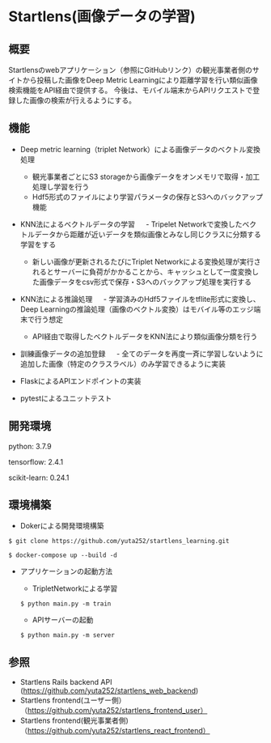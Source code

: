 # Startlens(画像データの学習)


## 概要

Startlensのwebアプリケーション（参照にGitHubリンク）の観光事業者側のサイトから投稿した画像をDeep Metric Learningにより距離学習を行い類似画像検索機能をAPI経由で提供する。
今後は、モバイル端末からAPIリクエストで登録した画像の検索が行えるようにする。


## 機能

- Deep metric learning（triplet Network）による画像データのベクトル変換処理
  - 観光事業者ごとにS3 storageから画像データをオンメモリで取得・加工処理し学習を行う
  - Hdf5形式のファイルにより学習パラメータの保存とS3へのバックアップ機能
   
- KNN法によるベクトルデータの学習
　 - Tripelet Networkで変換したベクトルデータから距離が近いデータを類似画像とみなし同じクラスに分類する学習をする
   - 新しい画像が更新されるたびにTriplet Networkによる変換処理が実行されるとサーバーに負荷がかかることから、キャッシュとして一度変換した画像データをcsv形式で保存・S3へのバックアップ処理を実行する

- KNN法による推論処理
　 - 学習済みのHdf5ファイルをtflite形式に変換し、Deep Learningの推論処理（画像のベクトル変換）はモバイル等のエッジ端末で行う想定
   - API経由で取得したベクトルデータをKNN法により類似画像分類を行う
   
- 訓練画像データの追加登録
　 - 全てのデータを再度一斉に学習しないように追加した画像（特定のクラスラベル）のみ学習できるように実装
  
- FlaskによるAPIエンドポイントの実装

- pytestによるユニットテスト


## 開発環境

python: 3.7.9

tensorflow: 2.4.1

scikit-learn: 0.24.1


## 環境構築

- Dokerによる開発環境構築

```
$ git clone https://github.com/yuta252/startlens_learning.git

$ docker-compose up --build -d
```

- アプリケーションの起動方法

   - TripletNetworkによる学習
   ```
   $ python main.py -m train
   ```
   
   - APIサーバーの起動
   ```
   $ python main.py -m server
   ```


## 参照

- Startlens Rails backend API (https://github.com/yuta252/startlens_web_backend)
- Startlens frontend(ユーザー側）（https://github.com/yuta252/startlens_frontend_user）
- Startlens frontend(観光事業者側)（https://github.com/yuta252/startlens_react_frontend）
